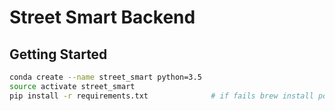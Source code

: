 # Street Smart Backend


## Getting Started

```bash
conda create --name street_smart python=3.5
source activate street_smart
pip install -r requirements.txt              # if fails brew install postgresql
```
